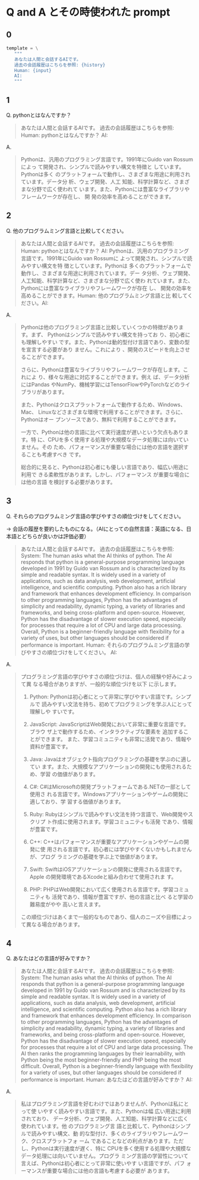 # Q and A とその時使われた prompt

## 0

```python
template = \
   """
   あなたは人間と会話するAIです。
   過去の会話履歴はこちらを参照: {history}
   Human: {input}
   AI:
   """
```

## 1

Q. pythonとはなんですか？

> あなたは人間と会話するAIです。
> 過去の会話履歴はこちらを参照: 
> Human: pythonとはなんですか？
> AI:

A.

> Pythonは、汎用のプログラミング言語です。1991年にGuido van Rossumによっ
> て開発され、シンプルで読みやすい構文を特徴と しています。Pythonは多く
> のプラットフォームで動作し、さまざまな用途に利用されています。データ分
> 析、ウェブ開発、人工 知能、科学計算など、さまざまな分野で広く使われて
> います。また、Pythonには豊富なライブラリやフレームワークが存在し、 開
> 発の効率を高めることができます。

## 2

Q. 他のプログラムミング言語と比較してください。

> あなたは人間と会話するAIです。
> 過去の会話履歴はこちらを参照: Human: pythonとはなんですか？
> AI: Pythonは、汎用のプログラミング言語です。1991年にGuido van Rossumに
> よって開発され、シンプルで読みやすい構文を特 徴としています。Pythonは
> 多くのプラットフォームで動作し、さまざまな用途に利用されています。デー
> タ分析、ウェブ開発、 人工知能、科学計算など、さまざまな分野で広く使わ
> れています。また、Pythonには豊富なライブラリやフレームワークが存在 し、
> 開発の効率を高めることができます。Human: 他のプログラムミング言語と比
> 較してください。AI:
            
A.

> Pythonは他のプログラミング言語と比較していくつかの特徴があります。まず、
> Pythonはシンプルで読みやすい構文を持ってお り、初心者にも理解しやすい
> です。また、Pythonは動的型付け言語であり、変数の型を宣言する必要があり
> ません。これにより 、開発のスピードを向上させることができます。
> 
> さらに、Pythonは豊富なライブラリやフレームワークが存在します。これによ
> り、様々な用途に対応することができます。例え ば、データ分析にはPandas
> やNumPy、機械学習にはTensorFlowやPyTorchなどのライブラリがあります。
> 
> また、Pythonはクロスプラットフォームで動作するため、Windows、Mac、
> Linuxなどさまざまな環境で利用することができます。さらに、Pythonはオー
> プンソースであり、無料で利用することができます。
> 
> 一方で、Pythonは他の言語に比べて実行速度が遅いという欠点もあります。特
> に、CPUを多く使用する処理や大規模なデータ処理には向いていません。その
> ため、パフォーマンスが重要な場合には他の言語を選択することも考慮すべき
> です。
> 
> 総合的に見ると、Pythonは初心者にも優しい言語であり、幅広い用途に利用で
> きる柔軟性があります。しかし、パフォーマンス が重要な場合には他の言語
> を検討する必要があります。

## 3

Q. それらのプログラムミング言語の学びやすさの順位づけをしてください。

→ 会話の履歴を要約したものになる。（AIにとっての自然言語：英語になる、日本語とどちらが良いかは評価必要）

> あなたは人間と会話するAIです。
> 過去の会話履歴はこちらを参照: System: 
> The human asks what the AI thinks of python. The AI responds that
> python is a general-purpose programming language developed in 1991 by
> Guido van Rossum and is characterized by its simple and readable
> syntax. It is widely used in a variety of applications, such as data
> analysis, web development, artificial intelligence, and scientific
> computing. Python also has a rich library and framework that enhances
> development efficiency. In comparison to other programming languages,
> Python has the advantages of simplicity and readability, dynamic
> typing, a variety of libraries and frameworks, and being
> cross-platform and open-source. However, Python has the disadvantage
> of slower execution speed, especially for processes that require a lot
> of CPU and large data processing. Overall, Python is a
> beginner-friendly language with flexibility for a variety of uses, but
> other languages should be considered if performance is important.
> Human: それらのプログラムミング言語の学びやすさの順位づけをしてください。
> AI:
            

A.

> プログラミング言語の学びやすさの順位づけは、個人の経験や好みによって異
> なる場合がありますが、一般的な順位づけを以下 に示します。
> 
> 1. Python: Pythonは初心者にとって非常に学びやすい言語です。シンプルで
>    読みやすい文法を持ち、初めてプログラミングを学ぶ人にとって理解しや
>    すいです。
> 
> 2. JavaScript: JavaScriptはWeb開発において非常に重要な言語です。ブラウ
>    ザ上で動作するため、インタラクティブな要素を 追加することができます。
>    また、学習コミュニティも非常に活発であり、情報や資料が豊富です。
> 
> 3. Java: Javaはオブジェクト指向プログラミングの基礎を学ぶのに適してい
>    ます。また、大規模なアプリケーションの開発にも使用されるため、学習
>    の価値があります。
> 
> 4. C#: C#はMicrosoftの開発プラットフォームである.NETの一部として使用さ
>    れる言語です。Windowsアプリケーションやゲームの開発に適しており、学
>    習する価値があります。
> 
> 5. Ruby: Rubyはシンプルで読みやすい文法を持つ言語で、Web開発やスクリプ
>    ト作成に使用されます。学習コミュニティも活発 であり、情報が豊富です。
> 
> 6. C++: C++はパフォーマンスが重要なアプリケーションやゲームの開発に使
>    用される言語です。初心者には学びやすくないかもしれませんが、プログ
>    ラミングの基礎を学ぶ上で価値があります。
> 
> 7. Swift: SwiftはiOSアプリケーションの開発に使用される言語です。Apple
>    の開発環境であるXcodeと組み合わせて使用されま す。
> 
> 8. PHP: PHPはWeb開発において広く使用される言語です。学習コミュニティも
>    活発であり、情報が豊富ですが、他の言語と比べ ると学習の難易度がやや
>    高いと言えます。
> 
> この順位づけはあくまで一般的なものであり、個人のニーズや目標によって異なる場合があります。

## 4

Q. あなたはどの言語が好みですか？

> あなたは人間と会話するAIです。
> 過去の会話履歴はこちらを参照: System: 
> The human asks what the AI thinks of python. The AI responds that
> python is a general-purpose programming language developed in 1991 by
> Guido van Rossum and is characterized by its simple and readable
> syntax. It is widely used in a variety of applications, such as data
> analysis, web development, artificial intelligence, and scientific
> computing. Python also has a rich library and framework that enhances
> development efficiency. In comparison to other programming languages,
> Python has the advantages of simplicity and readability, dynamic
> typing, a variety of libraries and frameworks, and being
> cross-platform and open-source. However, Python has the disadvantage
> of slower execution speed, especially for processes that require a lot
> of CPU and large data processing. The AI then ranks the programming
> languages by their learnability, with Python being the most
> beginner-friendly and PHP being the most difficult. Overall, Python is
> a beginner-friendly language with flexibility for a variety of uses,
> but other languages should be considered if performance is important.
> Human: あなたはどの言語が好みですか？
> AI:

A.

> 私はプログラミング言語を好むわけではありませんが、Pythonは私にとって使
> いやすく読みやすい言語です。また、Pythonは幅 広い用途に利用されており、
> データ分析、ウェブ開発、人工知能、科学計算などに広く使われています。他
> のプログラミング言 語と比較して、Pythonはシンプルで読みやすい構文、動
> 的な型付け、多くのライブラリやフレームワーク、クロスプラットフォ ーム
> であることなどの利点があります。ただし、Pythonは実行速度が遅く、特に
> CPUを多く使用する処理や大規模なデータ処理には向いていません。プログラ
> ミング言語の学習性について言えば、Pythonは初心者にとって非常に使いやす
> い言語ですが、パフ ォーマンスが重要な場合には他の言語も考慮する必要が
> あります。
